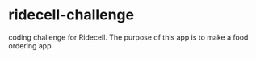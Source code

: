 # ridecell-challenge
coding challenge for Ridecell. The purpose of this app is to make a food ordering app
